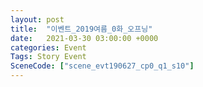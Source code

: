 ```yaml
---
layout: post
title:  "이벤트_2019여름_0화_오프닝"
date:   2021-03-30 03:00:00 +0000
categories: Event
Tags: Story Event
SceneCode: ["scene_evt190627_cp0_q1_s10"]
---
```

